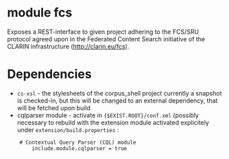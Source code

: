 module fcs
==========


Exposes a REST-interface to given project adhering to the FCS/SRU protocol 
agreed upon in the Federated Content Search initiative of the CLARIN infrastructure (http://clarin.eu/fcs).


Dependencies
============

* `cs-xsl` - the stylesheets of the corpus_shell project
	currently a snapshot is checked-in, but this will be changed to an external dependency, that will be fetched upon build
* cqlparser  module - activate in `{$EXIST.ROOT}/conf.xml` (possibly necessary to rebuild with the extension module activated explicitely
 under `extension/build.properties` :
```
 	# Contextual Query Parser (CQL) module
		include.module.cqlparser = true
```
